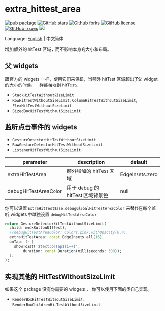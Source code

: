 # extra_hittest_area

[![pub package](https://img.shields.io/pub/v/extra_hittest_area.svg)](https://pub.dartlang.org/packages/extra_hittest_area) [![GitHub stars](https://img.shields.io/github/stars/fluttercandies/extra_hittest_area)](https://github.com/fluttercandies/extra_hittest_area/stargazers) [![GitHub forks](https://img.shields.io/github/forks/fluttercandies/extra_hittest_area)](https://github.com/fluttercandies/extra_hittest_area/network)  [![GitHub license](https://img.shields.io/github/license/fluttercandies/extra_hittest_area)](https://github.com/fluttercandies/extra_hittest_area/blob/master/LICENSE)  [![GitHub issues](https://img.shields.io/github/issues/fluttercandies/extra_hittest_area)](https://github.com/fluttercandies/extra_hittest_area/issues) <a href="https://qm.qq.com/q/ZyJbSVjfSU"><img src="https://img.shields.io/badge/dynamic/yaml?url=https%3A%2F%2Fraw.githubusercontent.com%2Ffluttercandies%2F.github%2Frefs%2Fheads%2Fmain%2Fdata.yml&query=%24.qq_group_number&style=for-the-badge&label=QQ%E7%BE%A4&logo=qq&color=1DACE8" /></a>

Language: [English](README.md) | 中文简体

增加额外的 hitTest 区域，而不影响本身的大小和布局。

## 父 widgets

跟官方的 widgets 一样，使用它们来保证，当额外 hitTest 区域超出了父 widget的大小的时候，一样能接收到 hitTest。


* `StackHitTestWithoutSizeLimit`
* `RowHitTestWithoutSizeLimit`, `ColumnHitTestWithoutSizeLimit`, `FlexHitTestWithoutSizeLimit`
* `SizedBoxHitTestWithoutSizeLimit`
  

## 监听点击事件的 widgets

* `GestureDetectorHitTestWithoutSizeLimit`
* `RawGestureDetectorHitTestWithoutSizeLimit`
* `ListenerHitTestWithoutSizeLimit`


| parameter             | description                      | default         |
| --------------------- | -------------------------------- | --------------- |
| extraHitTestArea      | 额外增加的 hitTest 区域          | EdgeInsets.zero |
| debugHitTestAreaColor | 用于 debug 的 hitTest 区域背景色 | null            |

你可以设置 `ExtraHitTestBase.debugGlobalHitTestAreaColor` 来替代在每个监听 widgets 中单独设置 `debugHitTestAreaColor`

```dart
return GestureDetectorHitTestWithoutSizeLimit(
  child: mockButtonUI(text),
  //debugHitTestAreaColor: Colors.pink.withOpacity(0.4),
  extraHitTestArea: const EdgeInsets.all(16),
  onTap: () {
    showToast('$text:onTap${i++}',
        duration: const Duration(milliseconds: 500));
  },
);
```

## 实现其他的 HitTestWithoutSizeLimit

如果这个 package 没有你需要的 widgets ， 你可以使用下面的类自己实现。

* `RenderBoxHitTestWithoutSizeLimit`, `RenderBoxChildrenHitTestWithoutSizeLimit`

